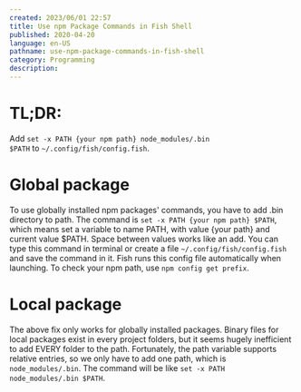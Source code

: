 ```yaml
---
created: 2023/06/01 22:57
title: Use npm Package Commands in Fish Shell
published: 2020-04-20
language: en-US
pathname: use-npm-package-commands-in-fish-shell
category: Programming
description:
---
```


# TL;DR:

Add `set -x PATH {your npm path} node_modules/.bin $PATH` to `~/.config/fish/config.fish`.

# Global package

To use globally installed npm packages' commands, you have to add .bin directory to path. The command is `set -x PATH {your npm path} $PATH`, which means set a variable to name PATH, with value {your path} and current value $PATH. Space between values works like an add. You can type this command in terminal or create a file `~/.config/fish/config.fish` and save the command in it. Fish runs this config file automatically when launching. To check your npm path, use `npm config get prefix`.

# Local package

The above fix only works for globally installed packages. Binary files for local packages exist in every project folders, but it seems hugely inefficient to add EVERY folder to the path. Fortunately, the path variable supports relative entries, so we only have to add one path, which is `node_modules/.bin`. The command will be like `set -x PATH node_modules/.bin $PATH`.
